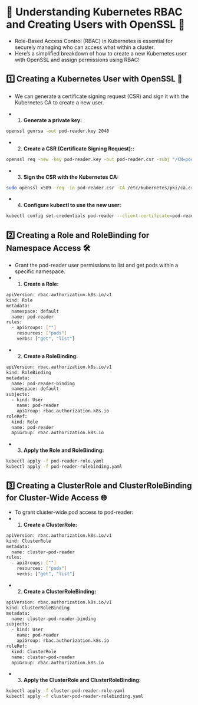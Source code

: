 # 🚀 Understanding Kubernetes RBAC and Creating Users with OpenSSL 🚀

* Role-Based Access Control (RBAC) in Kubernetes is essential for securely managing who can access what within a cluster.
*  Here’s a simplified breakdown of how to create a new Kubernetes user with OpenSSL and assign permissions using RBAC!

## 1️⃣ Creating a Kubernetes User with OpenSSL 🔐
* We can generate a certificate signing request (CSR) and sign it with the Kubernetes CA to create a new user.

* 1. **Generate a private key:**
```bash
openssl genrsa -out pod-reader.key 2048
```
* 2. **Create a CSR (Certificate Signing Request)::**
```bash
openssl req -new -key pod-reader.key -out pod-reader.csr -subj "/CN=pod-reader"
```
* 3. **Sign the CSR with the Kubernetes CA:**
```bash
sudo openssl x509 -req -in pod-reader.csr -CA /etc/kubernetes/pki/ca.crt -CAkey /etc/kubernetes/pki/ca.key -CAcreateserial -out pod-reader.crt -days 365
```
* 4. **Configure kubectl to use the new user:**
```bash
kubectl config set-credentials pod-reader --client-certificate=pod-reader.crt --client-key=pod-reader.key
```

## 2️⃣ Creating a Role and RoleBinding for Namespace Access 🛠️
* Grant the pod-reader user permissions to list and get pods within a specific namespace.
* 1. **Create a Role:**
```bash
apiVersion: rbac.authorization.k8s.io/v1
kind: Role
metadata:
  namespace: default
  name: pod-reader
rules:
  - apiGroups: [""]
    resources: ["pods"]
    verbs: ["get", "list"]
```

* 2. **Create a RoleBinding:**
```bash
apiVersion: rbac.authorization.k8s.io/v1
kind: RoleBinding
metadata:
  name: pod-reader-binding
  namespace: default
subjects:
  - kind: User
    name: pod-reader
    apiGroup: rbac.authorization.k8s.io
roleRef:
  kind: Role
  name: pod-reader
  apiGroup: rbac.authorization.k8s.io
```
* 3. **Apply the Role and RoleBinding:**
```bash
kubectl apply -f pod-reader-role.yaml
kubectl apply -f pod-reader-rolebinding.yaml
```
## 3️⃣ Creating a ClusterRole and ClusterRoleBinding for Cluster-Wide Access 🌐
* To grant cluster-wide pod access to pod-reader:
* 1. **Create a ClusterRole:**
```bash
apiVersion: rbac.authorization.k8s.io/v1
kind: ClusterRole
metadata:
  name: cluster-pod-reader
rules:
  - apiGroups: [""]
    resources: ["pods"]
    verbs: ["get", "list"]
```
* 2. **Create a ClusterRoleBinding:**
```bash
apiVersion: rbac.authorization.k8s.io/v1
kind: ClusterRoleBinding
metadata:
  name: cluster-pod-reader-binding
subjects:
  - kind: User
    name: pod-reader
    apiGroup: rbac.authorization.k8s.io
roleRef:
  kind: ClusterRole
  name: cluster-pod-reader
  apiGroup: rbac.authorization.k8s.io
```
* 3. **Apply the ClusterRole and ClusterRoleBinding:**
```bash
kubectl apply -f cluster-pod-reader-role.yaml
kubectl apply -f cluster-pod-reader-rolebinding.yaml
```



